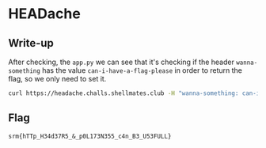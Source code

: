 # HEADache

## Write-up

After checking, the `app.py` we can see that it's checking if the header `wanna-something` has the value `can-i-have-a-flag-please` in order to return the flag, so we only need to set it.

```bash
curl https://headache.challs.shellmates.club -H "wanna-something: can-i-have-a-flag-please"
```

## Flag

`srm{hTTp_H34d37R5_&_p0L173N355_c4n_B3_U53FULL}`
